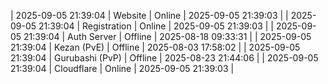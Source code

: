 | 2025-09-05 21:39:04 | Website | Online | 2025-09-05 21:39:03 |
| 2025-09-05 21:39:04 | Registration | Online | 2025-09-05 21:39:03 |
| 2025-09-05 21:39:04 | Auth Server | Offline | 2025-08-18 09:33:31 |
| 2025-09-05 21:39:04 | Kezan (PvE) | Offline | 2025-08-03 17:58:02 |
| 2025-09-05 21:39:04 | Gurubashi (PvP) | Offline | 2025-08-23 21:44:06 |
| 2025-09-05 21:39:04 | Cloudflare | Online | 2025-09-05 21:39:03 |
